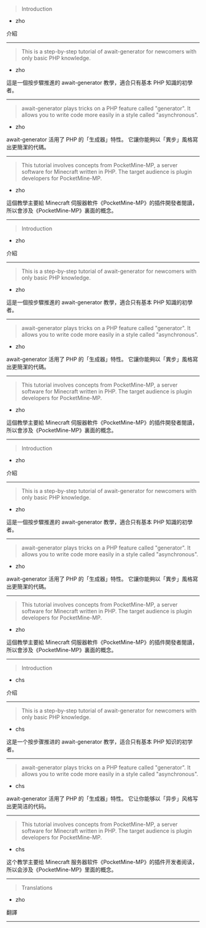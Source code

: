 > Introduction
   * zho

介紹

***
> This is a step\-by\-step tutorial of await\-generator
> for newcomers with only basic PHP knowledge\.
   * zho

這是一個按步驟推進的 await\-generator 教學，適合只有基本 PHP 知識的初學者。

***
> await\-generator plays tricks on a PHP feature called \"generator\"\.
> It allows you to write code more easily in a style called \"asynchronous\"\.
   * zho

await\-generator 活用了 PHP 的「生成器」特性。
它讓你能夠以「異步」風格寫出更簡潔的代碼。

***
> This tutorial involves concepts from PocketMine\-MP,
> a server software for Minecraft written in PHP\.
> The target audience is plugin developers for PocketMine\-MP\.
   * zho

這個教學主要給 Minecraft 伺服器軟件《PocketMine\-MP》的插件開發者閱讀，所以會涉及《PocketMine\-MP》裏面的概念。

***
> Introduction
   * zho

介紹

***
> This is a step\-by\-step tutorial of await\-generator
> for newcomers with only basic PHP knowledge\.
   * zho

這是一個按步驟推進的 await\-generator 教學，適合只有基本 PHP 知識的初學者。

***
> await\-generator plays tricks on a PHP feature called \"generator\"\.
> It allows you to write code more easily in a style called \"asynchronous\"\.
   * zho

await\-generator 活用了 PHP 的「生成器」特性。
它讓你能夠以「異步」風格寫出更簡潔的代碼。

***
> This tutorial involves concepts from PocketMine\-MP,
> a server software for Minecraft written in PHP\.
> The target audience is plugin developers for PocketMine\-MP\.
   * zho

這個教學主要給 Minecraft 伺服器軟件《PocketMine\-MP》的插件開發者閱讀，所以會涉及《PocketMine\-MP》裏面的概念。

***
> Introduction
   * zho

介紹

***
> This is a step\-by\-step tutorial of await\-generator
> for newcomers with only basic PHP knowledge\.
   * zho

這是一個按步驟推進的 await\-generator 教學，適合只有基本 PHP 知識的初學者。

***
> await\-generator plays tricks on a PHP feature called \"generator\"\.
> It allows you to write code more easily in a style called \"asynchronous\"\.
   * zho

await\-generator 活用了 PHP 的「生成器」特性。
它讓你能夠以「異步」風格寫出更簡潔的代碼。

***
> This tutorial involves concepts from PocketMine\-MP,
> a server software for Minecraft written in PHP\.
> The target audience is plugin developers for PocketMine\-MP\.
   * zho

這個教學主要給 Minecraft 伺服器軟件《PocketMine\-MP》的插件開發者閱讀，所以會涉及《PocketMine\-MP》裏面的概念。

***
> Introduction
   * chs

介绍

***
> This is a step\-by\-step tutorial of await\-generator
> for newcomers with only basic PHP knowledge\.
   * chs

这是一个按步骤推进的 await\-generator 教学，适合只有基本 PHP 知识的初学者。

***
> await\-generator plays tricks on a PHP feature called \"generator\"\.
> It allows you to write code more easily in a style called \"asynchronous\"\.
   * chs

await\-generator 活用了 PHP 的「生成器」特性。
它让你能够以「异步」风格写出更简洁的代码。

***
> This tutorial involves concepts from PocketMine\-MP,
> a server software for Minecraft written in PHP\.
> The target audience is plugin developers for PocketMine\-MP\.
   * chs

这个教学主要给 Minecraft 服务器软件《PocketMine\-MP》的插件开发者阅读，所以会涉及《PocketMine\-MP》里面的概念。

***
> Translations
   * zho

翻譯

***
